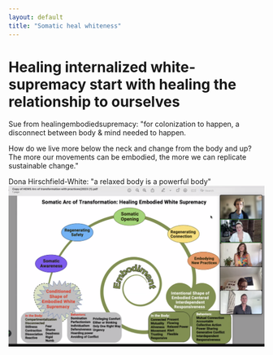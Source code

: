 ```yaml
---
layout: default
title: "Somatic heal whiteness"
---
```


# Healing internalized white-supremacy start with healing the relationship to ourselves

Sue from healingembodiedsupremacy: "for colonization to happen, a disconnect between body & mind needed to happen. 

How do we live more below the neck and change from the body and up?
The more our movements can be embodied, the more we can replicate sustainable change."

Dona Hirschfield-White: "a relaxed body is a powerful body"
![](media/Screenshot-2023-10-05.png)



[1]: https://linktr.ee/healingembodiedsupremacy